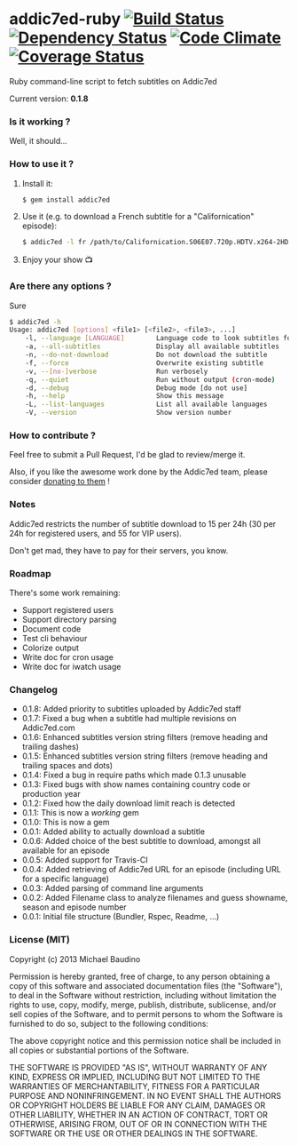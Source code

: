 # addic7ed-ruby [![Build Status](https://travis-ci.org/michaelbaudino/addic7ed-ruby.png)](https://travis-ci.org/michaelbaudino/addic7ed-ruby) [![Dependency Status](https://gemnasium.com/michaelbaudino/addic7ed-ruby.png)](https://gemnasium.com/michaelbaudino/addic7ed-ruby) [![Code Climate](https://codeclimate.com/github/michaelbaudino/addic7ed-ruby.png)](https://codeclimate.com/github/michaelbaudino/addic7ed-ruby) [![Coverage Status](https://coveralls.io/repos/michaelbaudino/addic7ed-ruby/badge.png?branch=master)](https://coveralls.io/r/michaelbaudino/addic7ed-ruby)


Ruby command-line script to fetch subtitles on Addic7ed

Current version: **0.1.8**

### Is it working ?

Well, it should...

### How to use it ?

1. Install it:

    ```bash
    $ gem install addic7ed
    ```
2. Use it (e.g. to download a French subtitle for a "Californication" episode):

    ```bash
    $ addic7ed -l fr /path/to/Californication.S06E07.720p.HDTV.x264-2HD.mkv
    ```
3. Enjoy your show :tv:

### Are there any options ?

Sure

```bash
$ addic7ed -h
Usage: addic7ed [options] <file1> [<file2>, <file3>, ...]
    -l, --language [LANGUAGE]        Language code to look subtitles for (default: French)
    -a, --all-subtitles              Display all available subtitles
    -n, --do-not-download            Do not download the subtitle
    -f, --force                      Overwrite existing subtitle
    -v, --[no-]verbose               Run verbosely
    -q, --quiet                      Run without output (cron-mode)
    -d, --debug                      Debug mode [do not use]
    -h, --help                       Show this message
    -L, --list-languages             List all available languages
    -V, --version                    Show version number
```

### How to contribute ?

Feel free to submit a Pull Request, I'd be glad to review/merge it.

Also, if you like the awesome work done by the Addic7ed team, please consider [donating to them](http://www.addic7ed.com) !

### Notes

Addic7ed restricts the number of subtitle download to 15 per 24h (30 per 24h for registered users, and 55 for VIP users).

Don't get mad, they have to pay for their servers, you know.

### Roadmap

There's some work remaining:
- Support registered users
- Support directory parsing
- Document code
- Test cli behaviour
- Colorize output
- Write doc for cron usage
- Write doc for iwatch usage

### Changelog

* 0.1.8: Added priority to subtitles uploaded by Addic7ed staff
* 0.1.7: Fixed a bug when a subtitle had multiple revisions on Addic7ed.com
* 0.1.6: Enhanced subtitles version string filters (remove heading and trailing dashes)
* 0.1.5: Enhanced subtitles version string filters (remove heading and trailing spaces and dots)
* 0.1.4: Fixed a bug in require paths which made 0.1.3 unusable
* 0.1.3: Fixed bugs with show names containing country code or production year
* 0.1.2: Fixed how the daily download limit reach is detected
* 0.1.1: This is now a _working_ gem
* 0.1.0: This is now a gem
* 0.0.1: Added ability to actually download a subtitle
* 0.0.6: Added choice of the best subtitle to download, amongst all available for an episode
* 0.0.5: Added support for Travis-CI
* 0.0.4: Added retrieving of Addic7ed URL for an episode (including URL for a specific language)
* 0.0.3: Added parsing of command line arguments
* 0.0.2: Added Filename class to analyze filenames and guess showname, season and episode number
* 0.0.1: Initial file structure (Bundler, Rspec, Readme, ...)

### License (MIT)

Copyright (c) 2013 Michael Baudino

Permission is hereby granted, free of charge, to any person obtaining a copy of this software and associated documentation files (the "Software"), to deal in the Software without restriction, including without limitation the rights to use, copy, modify, merge, publish, distribute, sublicense, and/or sell copies of the Software, and to permit persons to whom the Software is furnished to do so, subject to the following conditions:

The above copyright notice and this permission notice shall be included in all copies or substantial portions of the Software.

THE SOFTWARE IS PROVIDED "AS IS", WITHOUT WARRANTY OF ANY KIND, EXPRESS OR IMPLIED, INCLUDING BUT NOT LIMITED TO THE WARRANTIES OF MERCHANTABILITY, FITNESS FOR A PARTICULAR PURPOSE AND NONINFRINGEMENT. IN NO EVENT SHALL THE AUTHORS OR COPYRIGHT HOLDERS BE LIABLE FOR ANY CLAIM, DAMAGES OR OTHER LIABILITY, WHETHER IN AN ACTION OF CONTRACT, TORT OR OTHERWISE, ARISING FROM, OUT OF OR IN CONNECTION WITH THE SOFTWARE OR THE USE OR OTHER DEALINGS IN THE SOFTWARE.